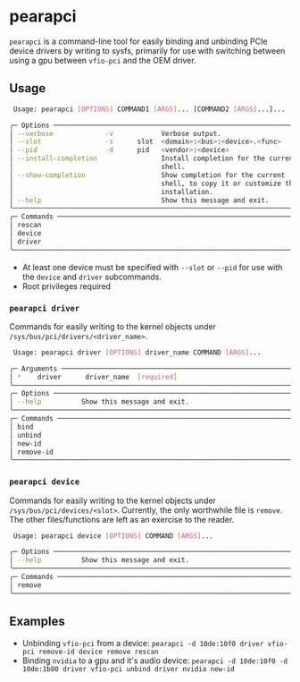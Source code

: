 # pearapci

`pearapci` is a command-line tool for easily binding and unbinding PCIe device drivers by writing to sysfs, primarily for use with switching between using a gpu between `vfio-pci` and the OEM driver.

## Usage

```sh
 Usage: pearapci [OPTIONS] COMMAND1 [ARGS]... [COMMAND2 [ARGS]...]...

╭─ Options ─────────────────────────────────────────────────────────────────╮
│ --verbose             -v            Verbose output.                       │
│ --slot                -s      slot  <domain>:<bus>:<device>.<func>        │
│ --pid                 -d      pid   <vendor>:<device>                     │
│ --install-completion                Install completion for the current    │
│                                     shell.                                │
│ --show-completion                   Show completion for the current       │
│                                     shell, to copy it or customize the    │
│                                     installation.                         │
│ --help                              Show this message and exit.           │
╰───────────────────────────────────────────────────────────────────────────╯
╭─ Commands ────────────────────────────────────────────────────────────────╮
│ rescan                                                                    │
│ device                                                                    │
│ driver                                                                    │
╰───────────────────────────────────────────────────────────────────────────╯
```

- At least one device must be specified with `--slot` or `--pid` for use with the `device` and `driver` subcommands.
- Root privileges required

### `pearapci driver`

Commands for easily writing to the kernel objects under `/sys/bus/pci/drivers/<driver_name>`.

```sh
 Usage: pearapci driver [OPTIONS] driver_name COMMAND [ARGS]...

╭─ Arguments ───────────────────────────────────────────────────────────────╮
│ *    driver      driver_name  [required]                                  │
╰───────────────────────────────────────────────────────────────────────────╯
╭─ Options ─────────────────────────────────────────────────────────────────╮
│ --help          Show this message and exit.                               │
╰───────────────────────────────────────────────────────────────────────────╯
╭─ Commands ────────────────────────────────────────────────────────────────╮
│ bind                                                                      │
│ unbind                                                                    │
│ new-id                                                                    │
│ remove-id                                                                 │
╰───────────────────────────────────────────────────────────────────────────╯
```

### `pearapci device`

Commands for easily writing to the kernel objects under `/sys/bus/pci/devices/<slot>`. Currently, the only worthwhile file is `remove`. The other files/functions are left as an exercise to the reader.

```sh
 Usage: pearapci device [OPTIONS] COMMAND [ARGS]...

╭─ Options ─────────────────────────────────────────────────────────────────╮
│ --help          Show this message and exit.                               │
╰───────────────────────────────────────────────────────────────────────────╯
╭─ Commands ────────────────────────────────────────────────────────────────╮
│ remove                                                                    │
╰───────────────────────────────────────────────────────────────────────────╯
```

## Examples

- Unbinding `vfio-pci` from a device: `pearapci -d 10de:10f0 driver vfio-pci remove-id device remove rescan`
- Binding `nvidia` to a gpu and it's audio device: `pearapci -d 10de:10f0 -d 10de:1b80 driver vfio-pci unbind driver nvidia new-id`
